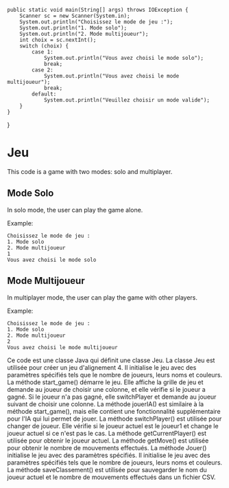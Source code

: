 
    public static void main(String[] args) throws IOException {
        Scanner sc = new Scanner(System.in);
        System.out.println("Choisissez le mode de jeu :");
        System.out.println("1. Mode solo");
        System.out.println("2. Mode multijoueur");
        int choix = sc.nextInt();
        switch (choix) {
            case 1:
                System.out.println("Vous avez choisi le mode solo");
                break;
            case 2:
                System.out.println("Vous avez choisi le mode multijoueur");
                break;
            default:
                System.out.println("Veuillez choisir un mode valide");
        }
    }
}

# Jeu
This code is a game with two modes: solo and multiplayer.

## Mode Solo
In solo mode, the user can play the game alone.

Example:
```
Choisissez le mode de jeu :
1. Mode solo
2. Mode multijoueur
1
Vous avez choisi le mode solo
```

## Mode Multijoueur
In multiplayer mode, the user can play the game with other players.

Example:
```
Choisissez le mode de jeu :
1. Mode solo
2. Mode multijoueur
2
Vous avez choisi le mode multijoueur
```



Ce code est une classe Java qui définit une classe Jeu. La classe Jeu est utilisée pour créer un jeu d'alignement 4. Il initialise le jeu avec des paramètres spécifiés tels que le nombre de joueurs, leurs noms et couleurs. La méthode start_game() démarre le jeu. Elle affiche la grille de jeu et demande au joueur de choisir une colonne, et elle vérifie si le joueur a gagné. Si le joueur n'a pas gagné, elle switchPlayer et demande au joueur suivant de choisir une colonne. La méthode jouerIA() est similaire à la méthode start_game(), mais elle contient une fonctionnalité supplémentaire pour l'IA qui lui permet de jouer. La méthode switchPlayer() est utilisée pour changer de joueur. Elle vérifie si le joueur actuel est le joueur1 et change le joueur actuel si ce n'est pas le cas. La méthode getCurrentPlayer() est utilisée pour obtenir le joueur actuel. La méthode getMove() est utilisée pour obtenir le nombre de mouvements effectués. La méthode Jouer() initialise le jeu avec des paramètres spécifiés. Il initialise le jeu avec des paramètres spécifiés tels que le nombre de joueurs, leurs noms et couleurs. La méthode saveClassement() est utilisée pour sauvegarder le nom du joueur actuel et le nombre de mouvements effectués dans un fichier CSV.